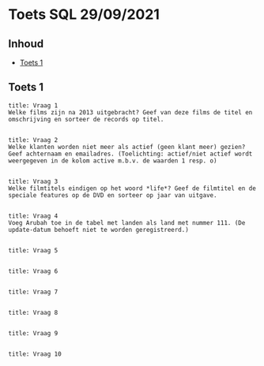 # Toets SQL 29/09/2021

## Inhoud

- [Toets 1](#Toets%201)

## Toets 1

```ad-quote
title: Vraag 1
Welke films zijn na 2013 uitgebracht? Geef van deze films de titel en omschrijving en sorteer de records op titel.
```

```sql

```

```ad-quote
title: Vraag 2
Welke klanten worden niet meer als actief (geen klant meer) gezien? Geef achternaam en emailadres. (Toelichting: actief/niet actief wordt weergegeven in de kolom active m.b.v. de waarden 1 resp. o)
```

```sql

```

```ad-quote
title: Vraag 3
Welke filmtitels eindigen op het woord *life*? Geef de filmtitel en de speciale features op de DVD en sorteer op jaar van uitgave.
```

```sql

```

```ad-quote
title: Vraag 4
Voeg Arubah toe in de tabel met landen als land met nummer 111. (De update-datum behoeft niet te worden geregistreerd.)
```

```sql

```

```ad-quote
title: Vraag 5

```

```sql

```

```ad-quote
title: Vraag 6

```

```sql

```

```ad-quote
title: Vraag 7

```

```sql

```

```ad-quote
title: Vraag 8

```

```sql

```

```ad-quote
title: Vraag 9

```

```sql

```

```ad-quote
title: Vraag 10

```

```sql

```
